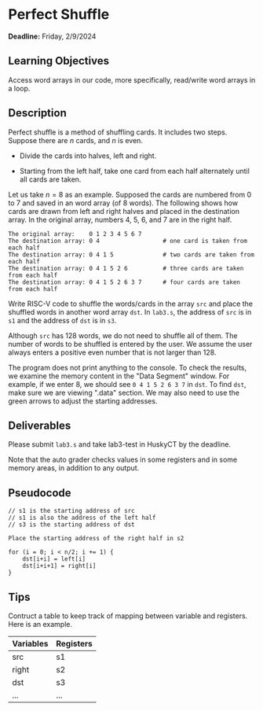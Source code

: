 # Perfect Shuffle

**Deadline:** Friday, 2/9/2024

## Learning Objectives

Access word arrays in our code, more specifically, read/write word arrays in a
loop.

## Description

Perfect shuffle is a method of shuffling cards. It includes two steps. Suppose
there are $n$ cards, and $n$ is even. 

*   Divide the cards into halves, left and right.

*   Starting from the left half, take one card from each half alternately until
    all cards are taken.

Let us take $n = 8$ as an example. Supposed the cards are numbered from 0 to 7
and saved in an word array (of 8 words). The following shows how cards are
drawn from left and right halves and placed in the destination array. In the
original array, numbers 4, 5, 6, and 7 are in the right half.

```
The original array:    0 1 2 3 4 5 6 7
The destination array: 0 4                  # one card is taken from each half
The destination array: 0 4 1 5              # two cards are taken from each half
The destination array: 0 4 1 5 2 6          # three cards are taken from each half
The destination array: 0 4 1 5 2 6 3 7      # four cards are taken from each half 
```

Write RISC-V code to shuffle the words/cards in the array `src` and place the
shuffled words in another word array `dst`. In `lab3.s`, the address of `src`
is in `s1` and the address of `dst` is in `s3`.

Although `src` has 128 words, we do not need to shuffle all of them. The number
of words to be shuffled is entered by the user. We assume the user always
enters a positive even number that is not larger than 128. 

The program does not print anything to the console. To check the results, we
examine the memory content in the "Data Segment" window.  For example, if we
enter 8, we should see `0 4 1 5 2 6 3 7` in `dst`. To find `dst`, make sure we
are viewing ".data" section. We may also need to use the green arrows to adjust
the starting addresses. 

## Deliverables

Please submit `lab3.s` and take lab3-test in HuskyCT by the deadline.

Note that the auto grader checks values in some registers and in some memory
areas, in addition to any output.

## Pseudocode

```
// s1 is the starting address of src
// s1 is also the address of the left half
// s3 is the starting address of dst

Place the starting address of the right half in s2

for (i = 0; i < n/2; i += 1) {
    dst[i+i] = left[i]
    dst[i+i+1] = right[i]
}
```

## Tips

Contruct a table to keep track of mapping between variable and registers.
Here is an example.

| Variables     | Registers |
| ------------- | --------- |
| src           | s1        |
| right         | s2        |
| dst           | s3        |
| ...           | ...       |
